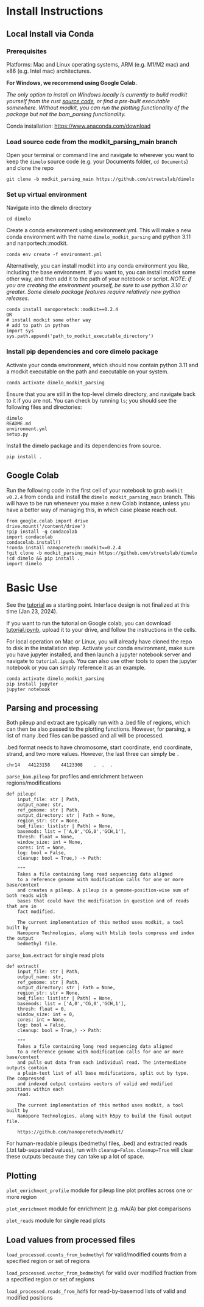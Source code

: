 # Install Instructions
## Local Install via Conda

### Prerequisites

Platforms: Mac and Linux operating systems, ARM (e.g. M1/M2 mac) and x86 (e.g. Intel mac) architectures. 

**For Windows,  we recommend using Google Colab.** 

*The only option to install on Windows locally is currently to build modkit yourself from the rust [source code](https://github.com/nanoporetech/modkit), or find a pre-built executable somewhere. Without modkit, you can run the plotting functionality of the package but not the bam_parsing functionality.*

Conda installation: https://www.anaconda.com/download

### Load source code from the modkit_parsing_main branch

Open your terminal or command line and navigate to wherever you want to keep the `dimelo` source code (e.g. your Documents folder, `cd Documents`) and clone the repo

```
git clone -b modkit_parsing_main https://github.com/streetslab/dimelo
```

### Set up virtual environment

Navigate into the dimelo directory

```
cd dimelo
```

Create a conda environment using environment.yml. This will make a new conda environment with the name `dimelo_modkit_parsing` and python 3.11 and nanportech::modkit.

```
conda env create -f environment.yml
```

Alternatively, you can install modkit into any conda environment you like, including the base environment. If you want to, you can install modkit some other way, and then add it to the path of your notebook or script. *NOTE: if you are creating the environment yourself, be sure to use python 3.10 or greater. Some dimelo package features require relatively new python releases.*

```
conda install nanoporetech::modkit==0.2.4
OR
# install modkit some other way
# add to path in python
import sys
sys.path.append('path_to_modkit_executable_directory')
```

### Install pip dependencies and core dimelo package

Activate your conda environment, which should now contain python 3.11 and a modkit executable on the path and executable on your system.

```
conda activate dimelo_modkit_parsing
```

Ensure that you are still in the top-level dimelo directory, and navigate back to it if you are not. You can check by running `ls`; you should see the following files and directories:

```
dimelo
README.md
environment.yml
setup.py
```

Install the dimelo package and its dependencies from source.

```
pip install .
```

## Google Colab

Run the following code in the first cell of your notebook to grab `modkit v0.2.4` from conda and install the `dimelo modkit_parsing_main` branch. This will have to be run whenever you make a new Colab instance, unless you have a better way of managing this, in which case please reach out.

```
from google.colab import drive
drive.mount('/content/drive')
!pip install -q condacolab
import condacolab
condacolab.install()
!conda install nanoporetech::modkit==0.2.4
!git clone -b modkit_parsing_main https://github.com/streetslab/dimelo
!cd dimelo && pip install .
import dimelo
```

# Basic Use

See the [tutorial](tutorial.ipynb) as a starting point. Interface design is not finalized at this time (Jan 23, 2024).

If you want to run the tutorial on Google colab, you can download [tutorial.ipynb](tutorial.ipynb), upload it to your drive, and follow the instructions in the cells.

For local operation on Mac or Linux, you will already have cloned the repo to disk in the installation step. Activate your conda environment, make sure you have jupyter installed, and then launch a jupyter notebook server and navigate to `tutorial.ipynb`. You can also use other tools to open the jupyter notebook or you can simply reference it as an example.

```
conda activate dimelo_modkit_parsing
pip install jupyter
jupyter notebook
```

## Parsing and processing

Both pileup and extract are typically run with a .bed file of regions, which can then be also passed to the plotting functions. However, for parsing, a list of many .bed files can be passed and all will be processed.

.bed format needs to have chromosome, start coordinate, end coordinate, strand, and two more values. However, the last three can simply be `.`

```
chr14	44123158	44123308	.  .  .
```

`parse_bam.pileup` for profiles and enrichment between regions/modifications

```
def pileup(
    input_file: str | Path,
    output_name: str,
    ref_genome: str | Path,
    output_directory: str | Path = None,
    region_str: str = None,
    bed_files: list[str | Path] = None,
    basemods: list = ['A,0','CG,0','GCH,1'],
    thresh: float = None,
    window_size: int = None,
    cores: int = None,
    log: bool = False,
    cleanup: bool = True,) -> Path:

    """
    Takes a file containing long read sequencing data aligned 
    to a reference genome with modification calls for one or more base/context 
    and creates a pileup. A pileup is a genome-position-wise sum of both reads with
    bases that could have the modification in question and of reads that are in
    fact modified.

    The current implementation of this method uses modkit, a tool built by 
    Nanopore Technologies, along with htslib tools compress and index the output
    bedmethyl file.
```

`parse_bam.extract` for single read plots

```
def extract(
    input_file: str | Path,
    output_name: str,
    ref_genome: str | Path,
    output_directory: str | Path = None,
    region_str: str = None,
    bed_files: list[str | Path] = None,
    basemods: list = ['A,0','CG,0','GCH,1'],
    thresh: float = 0,
    window_size: int = 0,
    cores: int = None,
    log: bool = False,
    cleanup: bool = True,) -> Path:

    """
    Takes a file containing long read sequencing data aligned 
    to a reference genome with modification calls for one or more base/context 
    and pulls out data from each individual read. The intermediate outputs contain
    a plain-text list of all base modifications, split out by type. The compressed
    and indexed output contains vectors of valid and modified positions within each
    read.

    The current implementation of this method uses modkit, a tool built by 
    Nanopore Technologies, along with h5py to build the final output file.

    https://github.com/nanoporetech/modkit/
```

For human-readable pileups (bedmethyl files, .bed) and extracted reads (.txt tab-separated values), run with `cleanup=False`. `cleanup=True` will clear these outputs because they can take up a lot of space.

## Plotting

`plot_enrichment_profile` module for pileup line plot profiles across one or more region

`plot_enrichment` module for enrichment (e.g. mA/A) bar plot comparisons

`plot_reads` module for single read plots

## Load values from processed files

`load_processed.counts_from_bedmethyl` for valid/modified counts from a specified region or set of regions

`load_processed.vector_from_bedmethyl` for valid over modified fraction from a specified region or set of regions

`load_processed.reads_from_hdf5` for read-by-basemod lists of valid and modified positions
